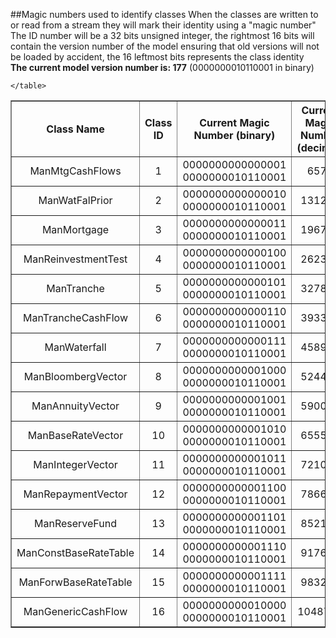 ##Magic numbers used to identify classes
      When the classes are written to or read from a stream they will mark
      their identity using a "magic number"<br/>
      The ID number will be a 32 bits unsigned integer, the rightmost 16 bits
      will contain the version number of the model ensuring that old versions
      will not be loaded by accident, the 16 leftmost bits represents the class
      identity<br/>
      **The current model version number is: 177** (0000000010110001 in binary)
    <table style="text-align: center;" border="1" cellpadding="3">
        <tr>
          <th>Class Name</th>
          <th>Class ID</th>
          <th>Current Magic Number (binary)</th>
          <th>Current Magic Number (decimal) </th>
        </tr>
        <tr>
          <td>ManMtgCashFlows</td>
          <td>1</td>
          <td>0000000000000001 0000000010110001</td>
          <td>6571</td>
        </tr>
        <tr>
          <td>ManWatFalPrior</td>
          <td>2</td>
          <td>0000000000000010 0000000010110001</td>
          <td>131249</td>
        </tr>
		<tr>
          <td>ManMortgage</td>
          <td>3</td>
          <td>0000000000000011 0000000010110001</td>
          <td>196785</td>
        </tr>
		<tr>
          <td>ManReinvestmentTest</td>
          <td>4</td>
          <td>0000000000000100 0000000010110001</td>
          <td>262321</td>
        </tr>
		<tr>
          <td>ManTranche</td>
          <td>5</td>
          <td>0000000000000101 0000000010110001</td>
          <td>327857</td>
        </tr>
		<tr>
          <td>ManTrancheCashFlow</td>
          <td>6</td>
          <td>0000000000000110 0000000010110001</td>
          <td>393393</td>
        </tr>
		<tr>
          <td>ManWaterfall</td>
          <td>7</td>
          <td>0000000000000111 0000000010110001</td>
          <td>458929</td>
        </tr>
		<tr>
          <td>ManBloombergVector</td>
          <td>8</td>
          <td>0000000000001000 0000000010110001</td>
          <td>524465</td>
        </tr>
		<tr>
          <td>ManAnnuityVector</td>
          <td>9</td>
          <td>0000000000001001 0000000010110001</td>
          <td>590001</td>
        </tr>
		<tr>
          <td>ManBaseRateVector</td>
          <td>10</td>
          <td>0000000000001010 0000000010110001</td>
          <td>655537</td>
        </tr>
        <tr>
          <td>ManIntegerVector</td>
          <td>11</td>
          <td>0000000000001011 0000000010110001</td>
          <td>721073</td>
        </tr>
        <tr>
          <td>ManRepaymentVector</td>
          <td>12</td>
          <td>0000000000001100 0000000010110001</td>
          <td>786609</td>
        </tr>
        <tr>
          <td>ManReserveFund</td>
          <td>13</td>
          <td>0000000000001101 0000000010110001</td>
          <td>852145</td>
        </tr>
        <tr>
          <td>ManConstBaseRateTable</td>
          <td>14</td>
          <td>0000000000001110 0000000010110001</td>
          <td>917681</td>
        </tr>
        <tr>
          <td>ManForwBaseRateTable</td>
          <td>15</td>
          <td>0000000000001111 0000000010110001</td>
          <td>983217</td>
        </tr>
        <tr>
          <td>ManGenericCashFlow</td>
          <td>16</td>
          <td>0000000000010000 0000000010110001</td>
          <td>1048753</td>
        </tr>

    </table>